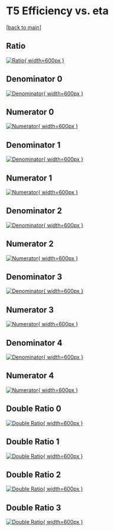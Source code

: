 # T5 Efficiency vs. eta

[[back to main](./)]



## Ratio

[![Ratio](../mtv/var/T5_xtr_0_0_eff_eta.png){ width=600px }](../mtv/var/T5_xtr_0_0_eff_eta.pdf)

## Denominator 0

[![Denominator](../mtv/den/T5_xtr_0_0_eff_eta_den0.png){ width=600px }](../mtv/den/T5_xtr_0_0_eff_eta_den0.pdf)

## Numerator 0

[![Numerator](../mtv/num/T5_xtr_0_0_eff_eta_num0.png){ width=600px }](../mtv/num/T5_xtr_0_0_eff_eta_num0.pdf)

## Denominator 1

[![Denominator](../mtv/den/T5_xtr_0_0_eff_eta_den1.png){ width=600px }](../mtv/den/T5_xtr_0_0_eff_eta_den1.pdf)

## Numerator 1

[![Numerator](../mtv/num/T5_xtr_0_0_eff_eta_num1.png){ width=600px }](../mtv/num/T5_xtr_0_0_eff_eta_num1.pdf)

## Denominator 2

[![Denominator](../mtv/den/T5_xtr_0_0_eff_eta_den2.png){ width=600px }](../mtv/den/T5_xtr_0_0_eff_eta_den2.pdf)

## Numerator 2

[![Numerator](../mtv/num/T5_xtr_0_0_eff_eta_num2.png){ width=600px }](../mtv/num/T5_xtr_0_0_eff_eta_num2.pdf)

## Denominator 3

[![Denominator](../mtv/den/T5_xtr_0_0_eff_eta_den3.png){ width=600px }](../mtv/den/T5_xtr_0_0_eff_eta_den3.pdf)

## Numerator 3

[![Numerator](../mtv/num/T5_xtr_0_0_eff_eta_num3.png){ width=600px }](../mtv/num/T5_xtr_0_0_eff_eta_num3.pdf)

## Denominator 4

[![Denominator](../mtv/den/T5_xtr_0_0_eff_eta_den4.png){ width=600px }](../mtv/den/T5_xtr_0_0_eff_eta_den4.pdf)

## Numerator 4

[![Numerator](../mtv/num/T5_xtr_0_0_eff_eta_num4.png){ width=600px }](../mtv/num/T5_xtr_0_0_eff_eta_num4.pdf)

## Double Ratio 0

[![Double Ratio](../mtv/ratio/T5_xtr_0_0_eff_eta_ratio0.png){ width=600px }](../mtv/ratio/T5_xtr_0_0_eff_eta_ratio0.pdf)

## Double Ratio 1

[![Double Ratio](../mtv/ratio/T5_xtr_0_0_eff_eta_ratio1.png){ width=600px }](../mtv/ratio/T5_xtr_0_0_eff_eta_ratio1.pdf)

## Double Ratio 2

[![Double Ratio](../mtv/ratio/T5_xtr_0_0_eff_eta_ratio2.png){ width=600px }](../mtv/ratio/T5_xtr_0_0_eff_eta_ratio2.pdf)

## Double Ratio 3

[![Double Ratio](../mtv/ratio/T5_xtr_0_0_eff_eta_ratio3.png){ width=600px }](../mtv/ratio/T5_xtr_0_0_eff_eta_ratio3.pdf)

